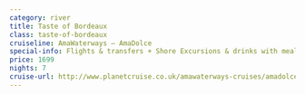 ```yaml
---
category: river
title: Taste of Bordeaux
class: taste-of-bordeaux
cruiseline: AmaWaterways – AmaDolce
special-info: Flights & transfers + Shore Excursions & drinks with meals
price: 1699
nights: 7
cruise-url: http://www.planetcruise.co.uk/amawaterways-cruises/amadolce/30-March-2017/112200?utm_medium=referral&utm_source=secret-escapes&utm_campaign=website
---
```

